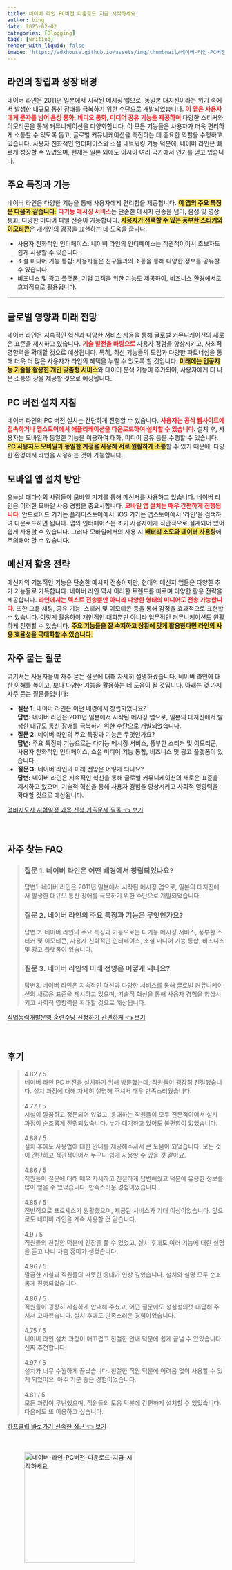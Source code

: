```yaml
---
title: 네이버 라인 PC버전 다운로드 지금 시작하세요
author: bing
date: 2025-02-02
categories: [Blogging]
tags: [writing]
render_with_liquid: false
image: 'https://adkhouse.github.io/assets/img/thumbnail/네이버-라인-PC버전-다운로드-지금-시작하세요.webp'
---
```



<h2 id='라인의 창립과 성장 배경'>라인의 창립과 성장 배경</h2>

<p>네이버 라인은 2011년 일본에서 시작된 메시징 앱으로, 동일본 대지진이라는 위기 속에서 발생한 대규모 통신 장애를 극복하기 위한 수단으로 개발되었습니다. <b><span style="color: #ee2323;">이 앱은 사용자에게 문자를 넘어 음성 통화, 비디오 통화, 미디어 공유 기능을 제공하며</span></b> 다양한 스티커와 이모티콘을 통해 커뮤니케이션을 다양화합니다. 이 모든 기능들은 사용자가 더욱 편리하게 소통할 수 있도록 돕고, 글로벌 커뮤니케이션을 촉진하는 데 중요한 역할을 수행하고 있습니다. 사용자 친화적인 인터페이스와 소셜 네트워킹 기능 덕분에, 네이버 라인은 빠르게 성장할 수 있었으며, 현재는 일본 외에도 아시아 여러 국가에서 인기를 얻고 있습니다.</p>

<h2 id='주요 특징과 기능'>주요 특징과 기능</h2>

<p>네이버 라인은 다양한 기능을 통해 사용자에게 편리함을 제공합니다. <b><span style="background-color: #ffe066;">이 앱의 주요 특징은 다음과 같습니다:</span></b> <b><span style="color: #ee2323;">다기능 메시징 서비스</span></b>는 단순한 메시지 전송을 넘어, 음성 및 영상 통화, 다양한 미디어 파일 전송이 가능합니다. <b><span style="background-color: #ffe066;">사용자가 선택할 수 있는 풍부한 스티커와 이모티콘</span></b>은 개개인의 감정을 표현하는 데 도움을 줍니다. <ul>
    <li>사용자 친화적인 인터페이스: 네이버 라인의 인터페이스는 직관적이어서 초보자도 쉽게 사용할 수 있습니다.</li>
    <li>소셜 미디어 기능 통합: 사용자들은 친구들과의 소통을 통해 다양한 정보를 공유할 수 있습니다.</li>
    <li>비즈니스 및 광고 플랫폼: 기업 고객을 위한 기능도 제공하여, 비즈니스 환경에서도 효과적으로 활용됩니다.</li>
</ul></p>

<hr />

<h2 id='글로벌 영향과 미래 전망'>글로벌 영향과 미래 전망</h2>

<p>네이버 라인은 지속적인 혁신과 다양한 서비스 사용을 통해 글로벌 커뮤니케이션의 새로운 표준을 제시하고 있습니다. <b><span style="color: #ee2323;">기술 발전을 바탕으로</span></b> 사용자 경험을 향상시키고, 사회적 영향력을 확대할 것으로 예상됩니다. 특히, 최신 기능들의 도입과 다양한 파트너십을 통해 더욱 더 많은 사용자가 라인의 혜택을 누릴 수 있도록 할 것입니다. <b><span style="background-color: #ffe066;">미래에는 인공지능 기술을 활용한 개인 맞춤형 서비스</span></b>와 데이터 분석 기능이 추가되어, 사용자에게 더 나은 소통의 장을 제공할 것으로 예상됩니다.</p>

<h2 id='PC 버전 설치 지침'>PC 버전 설치 지침</h2>

<p>네이버 라인의 PC 버전 설치는 간단하게 진행할 수 있습니다. <b><span style="color: #ee2323;">사용자는 공식 웹사이트에 접속하거나 앱스토어에서 애플리케이션을 다운로드하여 설치할 수 있습니다</span></b>. 설치 후, 사용자는 모바일과 동일한 기능을 이용하여 대화, 미디어 공유 등을 수행할 수 있습니다. <b><span style="background-color: #ffe066;">PC 사용자도 모바일과 동일한 계정을 사용해 서로 원활하게 소통</span></b>할 수 있기 때문에, 다양한 환경에서 라인을 사용하는 것이 가능합니다.</p>

<h2 id='모바일 앱 설치 방안'>모바일 앱 설치 방안</h2>

<p>오늘날 대다수의 사람들이 모바일 기기를 통해 메신저를 사용하고 있습니다. 네이버 라인은 이러한 모바일 사용 경험을 중요시합니다. <b><span style="color: #ee2323;">모바일 앱 설치는 매우 간편하게 진행됩니다</span></b>. 안드로이드 기기는 플레이스토어에서, iOS 기기는 앱스토어에서 '라인'을 검색하여 다운로드하면 됩니다. 앱의 인터페이스는 초기 사용자에게 직관적으로 설계되어 있어 쉽게 사용할 수 있습니다. 그러나 모바일에서의 사용 시 <b><span style="background-color: #ffe066;">배터리 소모와 데이터 사용량</span></b>에 주의해야 할 수 있습니다.</p>

<h2 id='메신저 활용 전략'>메신저 활용 전략</h2>

<p>메신저의 기본적인 기능은 단순한 메시지 전송이지만, 현대의 메신저 앱들은 다양한 추가 기능들로 가득합니다. 네이버 라인 역시 이러한 트렌드를 따르며 다양한 활용 전략을 제공합니다. <b><span style="color: #ee2323;">라인에서는 텍스트 전송뿐만 아니라 다양한 형태의 미디어도 전송 가능합니다</span></b>. 또한 그룹 채팅, 공유 기능, 스티커 및 이모티콘 등을 통해 감정을 효과적으로 표현할 수 있습니다. 이렇게 활용하여 개인적인 대화뿐만 아니라 업무적인 커뮤니케이션도 원활하게 진행할 수 있습니다. <b><span style="background-color: #ffe066;">주요 기능들을 잘 숙지하고 상황에 맞게 활용한다면 라인의 사용 효율성을 극대화할 수 있습니다.</span></b></p>

<h2 id='자주 묻는 질문'>자주 묻는 질문</h2>

<p>여기서는 사용자들이 자주 묻는 질문에 대해 자세히 설명하겠습니다. 네이버 라인에 대한 이해를 높이고, 보다 다양한 기능을 활용하는 데 도움이 될 것입니다. 아래는 몇 가지 자주 묻는 질문들입니다:</p>

<ul>
    <li><b>질문 1:</b> 네이버 라인은 어떤 배경에서 창립되었나요?<br>
    <b>답변:</b> 네이버 라인은 2011년 일본에서 시작된 메시징 앱으로, 일본의 대지진에서 발생한 대규모 통신 장애를 극복하기 위한 수단으로 개발되었습니다.</li>
    <li><b>질문 2:</b> 네이버 라인의 주요 특징과 기능은 무엇인가요?<br>
    <b>답변:</b> 주요 특징과 기능으로는 다기능 메시징 서비스, 풍부한 스티커 및 이모티콘, 사용자 친화적인 인터페이스, 소셜 미디어 기능 통합, 비즈니스 및 광고 플랫폼이 있습니다.</li>
    <li><b>질문 3:</b> 네이버 라인의 미래 전망은 어떻게 되나요?<br>
    <b>답변:</b> 네이버 라인은 지속적인 혁신을 통해 글로벌 커뮤니케이션의 새로운 표준을 제시하고 있으며, 기술적 혁신을 통해 사용자 경험을 향상시키고 사회적 영향력을 확대할 것으로 예상됩니다.</li>
</ul>


<p><a class="click-button" title="경비지도사 시험일정 과목 신청 기출문제 필독" href="https://adkhouse.github.io/posts/%EA%B2%BD%EB%B9%84%EC%A7%80%EB%8F%84%EC%82%AC-%EC%8B%9C%ED%97%98%EC%9D%BC%EC%A0%95-%EA%B3%BC%EB%AA%A9-%EC%8B%A0%EC%B2%AD-%EA%B8%B0%EC%B6%9C%EB%AC%B8%EC%A0%9C-%ED%95%84%EB%8F%85/" rel="dofollow">경비지도사 시험일정 과목 신청 기출문제 필독 👈 보기</a></p><br>
<h2 id='자주_찾는_FAQ'>자주 찾는 FAQ</h2>
<div itemscope="" itemtype="https://schema.org/FAQPage"> 
    <blockquote> 
        <div itemscope="" itemprop="mainEntity" itemtype="https://schema.org/Question"> 
            <h3 itemprop="name">질문 1. 네이버 라인은 어떤 배경에서 창립되었나요?</h3> 
            <div itemscope="" itemprop="acceptedAnswer" itemtype="https://schema.org/Answer"> 
                <span itemprop="text"> 
                    <p>답변1. 네이버 라인은 2011년 일본에서 시작된 메시징 앱으로, 일본의 대지진에서 발생한 대규모 통신 장애를 극복하기 위한 수단으로 개발되었습니다.</p> 
                </span> 
            </div> 
        </div> 
        <div itemscope="" itemprop="mainEntity" itemtype="https://schema.org/Question"> 
            <h3 itemprop="name">질문 2. 네이버 라인의 주요 특징과 기능은 무엇인가요?</h3> 
            <div itemscope="" itemprop="acceptedAnswer" itemtype="https://schema.org/Answer"> 
                <span itemprop="text"> 
                    <p>답변 2. 네이버 라인의 주요 특징과 기능으로는 다기능 메시징 서비스, 풍부한 스티커 및 이모티콘, 사용자 친화적인 인터페이스, 소셜 미디어 기능 통합, 비즈니스 및 광고 플랫폼이 있습니다.</p> 
                </span> 
            </div> 
        </div> 
        <div itemscope="" itemprop="mainEntity" itemtype="https://schema.org/Question"> 
            <h3 itemprop="name">질문 3. 네이버 라인의 미래 전망은 어떻게 되나요?</h3> 
            <div itemscope="" itemprop="acceptedAnswer" itemtype="https://schema.org/Answer"> 
                <span itemprop="text"> 
                    <p>답변3. 네이버 라인은 지속적인 혁신과 다양한 서비스를 통해 글로벌 커뮤니케이션의 새로운 표준을 제시하고 있으며, 기술적 혁신을 통해 사용자 경험을 향상시키고 사회적 영향력을 확대할 것으로 예상됩니다.</p> 
                </span> 
            </div> 
        </div> 
    </blockquote> 
</div>
<p><a class="click-button" title="직업능력개발운영 훈련수당 신청하기 간편하게" href="https://adkhouse.github.io/posts/%EC%A7%81%EC%97%85%EB%8A%A5%EB%A0%A5%EA%B0%9C%EB%B0%9C%EC%9A%B4%EC%98%81-%ED%9B%88%EB%A0%A8%EC%88%98%EB%8B%B9-%EC%8B%A0%EC%B2%AD%ED%95%98%EA%B8%B0-%EA%B0%84%ED%8E%B8%ED%95%98%EA%B2%8C/" rel="dofollow">직업능력개발운영 훈련수당 신청하기 간편하게 👈 보기</a></p><br>
<h2 id='후기'>후기</h2>
<div itemscope itemtype="https://schema.org/Product">
  <blockquote>
  <div itemprop="review" itemscope itemtype="https://schema.org/Review">
      <div itemprop="reviewRating" itemscope itemtype="https://schema.org/Rating"> <span itemprop="ratingValue">4.82</span> / <span itemprop="bestRating">5</span> </div>
      <span itemprop="reviewBody">네이버 라인 PC 버전을 설치하기 위해 방문했는데, 직원들이 굉장히 친절했습니다. 설치 과정에 대해 자세히 설명해 주셔서 매우 만족스러웠습니다.</span>
  </div>
  <br>
  <div itemprop="review" itemscope itemtype="https://schema.org/Review">
      <div itemprop="reviewRating" itemscope itemtype="https://schema.org/Rating"> <span itemprop="ratingValue">4.77</span> / <span itemprop="bestRating">5</span> </div>
      <span itemprop="reviewBody">시설이 깔끔하고 정돈되어 있었고, 응대하는 직원들이 모두 전문적이어서 설치 과정이 순조롭게 진행되었습니다. 누가 대기하고 있어도 불편함이 없었습니다.</span>
  </div>
  <br>
  <div itemprop="review" itemscope itemtype="https://schema.org/Review">
      <div itemprop="reviewRating" itemscope itemtype="https://schema.org/Rating"> <span itemprop="ratingValue">4.88</span> / <span itemprop="bestRating">5</span> </div>
      <span itemprop="reviewBody">설치 후에도 사용법에 대한 안내를 제공해주셔서 큰 도움이 되었습니다. 모든 것이 간단하고 직관적이어서 누구나 쉽게 사용할 수 있을 것 같아요.</span>
  </div>
  <br>
  <div itemprop="review" itemscope itemtype="https://schema.org/Review">
      <div itemprop="reviewRating" itemscope itemtype="https://schema.org/Rating"> <span itemprop="ratingValue">4.86</span> / <span itemprop="bestRating">5</span> </div>
      <span itemprop="reviewBody">직원들이 질문에 대해 매우 자세하고 친절하게 답변해줬고 덕분에 유용한 정보를 많이 얻을 수 있었습니다. 만족스러운 경험이었습니다.</span>
  </div>
  <br>
  <div itemprop="review" itemscope itemtype="https://schema.org/Review">
      <div itemprop="reviewRating" itemscope itemtype="https://schema.org/Rating"> <span itemprop="ratingValue">4.85</span> / <span itemprop="bestRating">5</span> </div>
      <span itemprop="reviewBody">전반적으로 프로세스가 원활했으며, 제공된 서비스가 기대 이상이었습니다. 앞으로도 네이버 라인을 계속 사용할 것 같습니다.</span>
  </div>
  <br>
  <div itemprop="review" itemscope itemtype="https://schema.org/Review">
      <div itemprop="reviewRating" itemscope itemtype="https://schema.org/Rating"> <span itemprop="ratingValue">4.9</span> / <span itemprop="bestRating">5</span> </div>
      <span itemprop="reviewBody">직원들의 친절함 덕분에 긴장을 풀 수 있었고, 설치 후에도 여러 기능에 대한 설명을 듣고 나니 차츰 흥미가 생겼습니다.</span>
  </div>
  <br>
  <div itemprop="review" itemscope itemtype="https://schema.org/Review">
      <div itemprop="reviewRating" itemscope itemtype="https://schema.org/Rating"> <span itemprop="ratingValue">4.96</span> / <span itemprop="bestRating">5</span> </div>
      <span itemprop="reviewBody">깔끔한 시설과 직원들의 따뜻한 응대가 인상 깊었습니다. 설치와 설명 모두 순조롭게 진행되었습니다.</span>
  </div>
  <br>
  <div itemprop="review" itemscope itemtype="https://schema.org/Review">
      <div itemprop="reviewRating" itemscope itemtype="https://schema.org/Rating"> <span itemprop="ratingValue">4.86</span> / <span itemprop="bestRating">5</span> </div>
      <span itemprop="reviewBody">직원들이 굉장히 세심하게 안내해 주셨고, 어떤 질문에도 성심성의껏 대답해 주셔서 고마웠습니다. 설치 후에도 만족스러운 경험이었습니다.</span>
  </div>
  <br>
  <div itemprop="review" itemscope itemtype="https://schema.org/Review">
      <div itemprop="reviewRating" itemscope itemtype="https://schema.org/Rating"> <span itemprop="ratingValue">4.75</span> / <span itemprop="bestRating">5</span> </div>
      <span itemprop="reviewBody">네이버 라인 설치 과정이 매끄럽고 친절한 안내 덕분에 쉽게 끝낼 수 있었습니다. 진짜 추천합니다!</span>
  </div>
  <br>
  <div itemprop="review" itemscope itemtype="https://schema.org/Review">
      <div itemprop="reviewRating" itemscope itemtype="https://schema.org/Rating"> <span itemprop="ratingValue">4.97</span> / <span itemprop="bestRating">5</span> </div>
      <span itemprop="reviewBody">설치가 너무 수월하게 끝났습니다. 친절한 직원 덕분에 어려움 없이 사용할 수 있게 되었어요. 아주 기분 좋은 경험이었습니다.</span>
  </div>
  <br>
  <div itemprop="review" itemscope itemtype="https://schema.org/Review">
      <div itemprop="reviewRating" itemscope itemtype="https://schema.org/Rating"> <span itemprop="ratingValue">4.81</span> / <span itemprop="bestRating">5</span> </div>
      <span itemprop="reviewBody">모든 과정이 무난했으며, 직원들의 도움 덕분에 간편하게 설치할 수 있었습니다. 다음에도 또 이용하고 싶습니다.</span>
  </div>
  </blockquote>
</div>
<p><a class="click-button" title="하프클럽 바로가기 신속한 접근" href="https://adkhouse.github.io/posts/%ED%95%98%ED%94%84%ED%81%B4%EB%9F%BD-%EB%B0%94%EB%A1%9C%EA%B0%80%EA%B8%B0-%EC%8B%A0%EC%86%8D%ED%95%9C-%EC%A0%91%EA%B7%BC/" rel="dofollow">하프클럽 바로가기 신속한 접근 👈 보기</a></p><br>
<figure class="image"><img src="https://adkhouse.github.io/assets/img/thumbnail/네이버-라인-PC버전-다운로드-지금-시작하세요.webp" alt="네이버-라인-PC버전-다운로드-지금-시작하세요" width="256" height="256"></figure>
